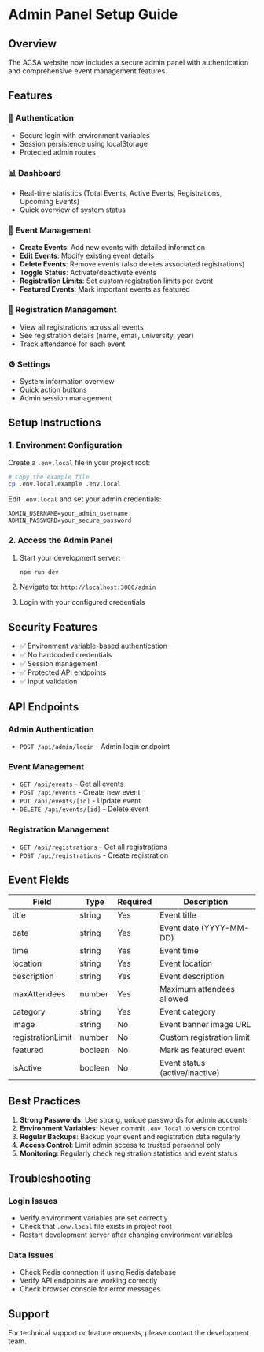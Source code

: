 # Admin Panel Setup Guide

## Overview
The ACSA website now includes a secure admin panel with authentication and comprehensive event management features.

## Features

### 🔐 Authentication
- Secure login with environment variables
- Session persistence using localStorage
- Protected admin routes

### 📊 Dashboard
- Real-time statistics (Total Events, Active Events, Registrations, Upcoming Events)
- Quick overview of system status

### 🎯 Event Management
- **Create Events**: Add new events with detailed information
- **Edit Events**: Modify existing event details
- **Delete Events**: Remove events (also deletes associated registrations)
- **Toggle Status**: Activate/deactivate events
- **Registration Limits**: Set custom registration limits per event
- **Featured Events**: Mark important events as featured

### 👥 Registration Management
- View all registrations across all events
- See registration details (name, email, university, year)
- Track attendance for each event

### ⚙️ Settings
- System information overview
- Quick action buttons
- Admin session management

## Setup Instructions

### 1. Environment Configuration
Create a `.env.local` file in your project root:

```bash
# Copy the example file
cp .env.local.example .env.local
```

Edit `.env.local` and set your admin credentials:

```env
ADMIN_USERNAME=your_admin_username
ADMIN_PASSWORD=your_secure_password
```

### 2. Access the Admin Panel
1. Start your development server:
   ```bash
   npm run dev
   ```

2. Navigate to: `http://localhost:3000/admin`

3. Login with your configured credentials

## Security Features

- ✅ Environment variable-based authentication
- ✅ No hardcoded credentials
- ✅ Session management
- ✅ Protected API endpoints
- ✅ Input validation

## API Endpoints

### Admin Authentication
- `POST /api/admin/login` - Admin login endpoint

### Event Management
- `GET /api/events` - Get all events
- `POST /api/events` - Create new event
- `PUT /api/events/[id]` - Update event
- `DELETE /api/events/[id]` - Delete event

### Registration Management
- `GET /api/registrations` - Get all registrations
- `POST /api/registrations` - Create registration

## Event Fields

| Field | Type | Required | Description |
|-------|------|----------|-------------|
| title | string | Yes | Event title |
| date | string | Yes | Event date (YYYY-MM-DD) |
| time | string | Yes | Event time |
| location | string | Yes | Event location |
| description | string | Yes | Event description |
| maxAttendees | number | Yes | Maximum attendees allowed |
| category | string | Yes | Event category |
| image | string | No | Event banner image URL |
| registrationLimit | number | No | Custom registration limit |
| featured | boolean | No | Mark as featured event |
| isActive | boolean | No | Event status (active/inactive) |

## Best Practices

1. **Strong Passwords**: Use strong, unique passwords for admin accounts
2. **Environment Variables**: Never commit `.env.local` to version control
3. **Regular Backups**: Backup your event and registration data regularly
4. **Access Control**: Limit admin access to trusted personnel only
5. **Monitoring**: Regularly check registration statistics and event status

## Troubleshooting

### Login Issues
- Verify environment variables are set correctly
- Check that `.env.local` file exists in project root
- Restart development server after changing environment variables

### Data Issues
- Check Redis connection if using Redis database
- Verify API endpoints are working correctly
- Check browser console for error messages

## Support

For technical support or feature requests, please contact the development team.
